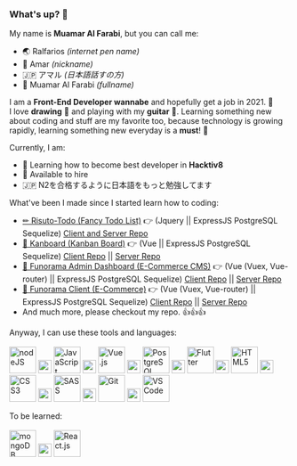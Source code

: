 ### What's up? 👋

My name is <b>Muamar Al Farabi</b>, but you can call me:
  - 🌏 Ralfarios <i>(internet pen name)</i>
  - 🧑 Amar <i>(nickname)</i>
  - 🇯🇵 アマル <i>(日本語話すの方)</i>
  - 📇 Muamar Al Farabi <i>(fullname)</i>
  
I am a <b>Front-End Developer wannabe</b> and hopefully get a job in 2021. 💪<br>
I love <b>drawing</b> 🎨 and playing with my <b>guitar</b> 🎸. Learning something new about coding and stuff are my favorite too, because technology is growing rapidly, learning something new everyday is a <b>must</b>! 💪

Currently, I am:
  - 🦊 Learning how to become best developer in <b>Hacktiv8</b>
  - 💼 Available to hire
  - 🇯🇵 N2を合格するように日本語をもっと勉強してます
  
What've been I made since I started learn how to coding: <br>
- [✏ Risuto-Todo (Fancy Todo List)](https://risuto-todo.web.app) 👉 (Jquery || ExpressJS PostgreSQL Sequelize) [Client and Server Repo](https://github.com/Ralfarios/fancy-todo)
- [📃 Kanboard (Kanban Board)](https://kanboard-ralfarios.web.app) 👉 (Vue || ExpressJS PostgreSQL Sequelize) [Client Repo](https://github.com/Ralfarios/kanban-client) || [Server Repo](https://github.com/Ralfarios/kanban-server)
- [👤 Funorama Admin Dashboard (E-Commerce CMS)](https://funorama-ralfarios.web.app) 👉 (Vue (Vuex, Vue-router) || ExpressJS PostgreSQL Sequelize) [Client Repo](https://github.com/Ralfarios/ecommerce-client-CMS) || [Server Repo](https://github.com/Ralfarios/ecommerce-server)
- [🛒 Funorama Client (E-Commerce)](https://lefunorama.web.app/) 👉 (Vue (Vuex, Vue-router) || ExpressJS PostgreSQL Sequelize) [Client Repo](https://github.com/Ralfarios/ecommerce-client-customer) || [Server Repo](https://github.com/Ralfarios/ecommerce-server)
- And much more, please checkout my repo. 👍👍👍

Anyway, I can use these tools and languages:<br><br>
<a href="https://nodejs.org/en/" title="Node.js"><img src="https://upload.wikimedia.org/wikipedia/commons/d/d9/Node.js_logo.svg" alt="nodeJS" height="48px"></a>
<img src="https://upload.wikimedia.org/wikipedia/commons/4/48/BLANK_ICON.png" height="24px">
<img src="https://upload.wikimedia.org/wikipedia/commons/6/6a/JavaScript-logo.png" alt="JavaScript" height="48px">
<img src="https://upload.wikimedia.org/wikipedia/commons/4/48/BLANK_ICON.png" height="24px">
<img src="https://upload.wikimedia.org/wikipedia/commons/9/95/Vue.js_Logo_2.svg" alt="Vue.js" height="48px">
<img src="https://upload.wikimedia.org/wikipedia/commons/4/48/BLANK_ICON.png" height="24px">
<a href="https://www.postgresql.org/" title="PostgreSQL"><img src="https://upload.wikimedia.org/wikipedia/commons/2/29/Postgresql_elephant.svg" alt="PostgreSQL" height="48px"></a>
<img src="https://upload.wikimedia.org/wikipedia/commons/4/48/BLANK_ICON.png" height="24px">
<a href="https://flutter.dev/" title="Flutter"><img src="https://upload.wikimedia.org/wikipedia/commons/1/17/Google-flutter-logo.png" alt="Flutter" height="48px"></a>
<img src="https://upload.wikimedia.org/wikipedia/commons/4/48/BLANK_ICON.png" height="24px">
<img src="https://upload.wikimedia.org/wikipedia/commons/6/61/HTML5_logo_and_wordmark.svg" alt="HTML5" height="48px">
<img src="https://upload.wikimedia.org/wikipedia/commons/4/48/BLANK_ICON.png" height="24px">
<img src="https://upload.wikimedia.org/wikipedia/commons/d/d5/CSS3_logo_and_wordmark.svg" alt="CSS3" height="48px">
<img src="https://upload.wikimedia.org/wikipedia/commons/4/48/BLANK_ICON.png" height="24px">
<img src="https://upload.wikimedia.org/wikipedia/commons/9/96/Sass_Logo_Color.svg" alt="SASS" height="48px">
<img src="https://upload.wikimedia.org/wikipedia/commons/4/48/BLANK_ICON.png" height="24px">
<img src="https://upload.wikimedia.org/wikipedia/commons/e/e0/Git-logo.svg" alt="Git" height="48px">
<img src="https://upload.wikimedia.org/wikipedia/commons/4/48/BLANK_ICON.png" height="24px">
<img src="https://user-images.githubusercontent.com/674621/71187801-14e60a80-2280-11ea-94c9-e56576f76baf.png" alt="VSCode" height="48px">

To be learned:<br><br>
<img src="https://upload.wikimedia.org/wikipedia/commons/9/93/MongoDB_Logo.svg" alt="mongoDB" height="48px">
<img src="https://upload.wikimedia.org/wikipedia/commons/4/48/BLANK_ICON.png" height="24px">
<img src="https://upload.wikimedia.org/wikipedia/commons/a/a7/React-icon.svg" alt="React.js" height="48px">

<!--
**Ralfarios/Ralfarios** is a ✨ _special_ ✨ repository because its `README.md` (this file) appears on your GitHub profile.

Here are some ideas to get you started:

- 🔭 I’m currently working on ...
- 🌱 I’m currently learning ...
- 👯 I’m looking to collaborate on ...
- 🤔 I’m looking for help with ...
- 💬 Ask me about ...
- 📫 How to reach me: ...
- 😄 Pronouns: ...
- ⚡ Fun fact: ...
-->
